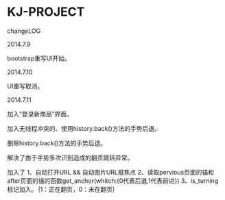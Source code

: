 KJ-PROJECT
==========

changeLOG

2014.7.9

bootstrap重写UI开始。

2014.7.10

UI重写取消。

2014.7.11

加入“登录新商品”界面。

加入无线程冲突的、使用history.back()方法的手势后退。

删除history.back()方法的手势后退。

解决了由于手势多次识别造成的翻页跳转异常。

加入了 1、自动打开URL && 自动图片URL框焦点
       2、读取pervious页面的锚和after页面的锚的函数get_anchor(whitch:{0代表后退,1代表前进})
       3、is_turning标记加入。｛1：正在翻页，0：未在翻页｝
